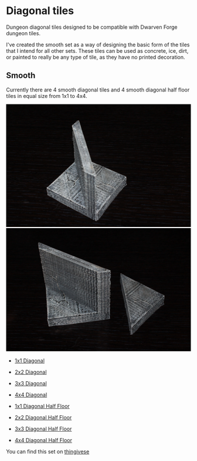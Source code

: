 Diagonal tiles
============

Dungeon diagonal tiles designed to be compatible with Dwarven Forge dungeon tiles.

I've created the smooth set as a way of designing the basic form of the tiles that I intend for all other sets.  These tiles can be used as concrete, ice, dirt, or painted to really be any type of tile, as they have no printed decoration.

Smooth
------

Currently there are 4 smooth diagonal tiles and 4 smooth diagonal half floor tiles in equal size from 1x1 to 4x4.


![2x2 Diagonal with Half diagonal floor](IMG_7817.JPG)
![2x2 Diagonal and Half diagonal floor](IMG_7818.JPG)

* [1x1 Diagonal](smooth_diagonal_1x1.stl)
* [2x2 Diagonal](smooth_diagonal_2x2.stl)
* [3x3 Diagonal](smooth_diagonal_3x3.stl)
* [4x4 Diagonal](smooth_diagonal_4x4.stl)

* [1x1 Diagonal Half Floor](smooth_diagonal_half_floor_1x1.stl)
* [2x2 Diagonal Half Floor](smooth_diagonal_half_floor_2x2.stl)
* [3x3 Diagonal Half Floor](smooth_diagonal_half_floor_3x3.stl)
* [4x4 Diagonal Half Floor](smooth_diagonal_half_floor_4x4.stl)

You can find this set on [thingivese](http://www.thingiverse.com/thing:242011)



